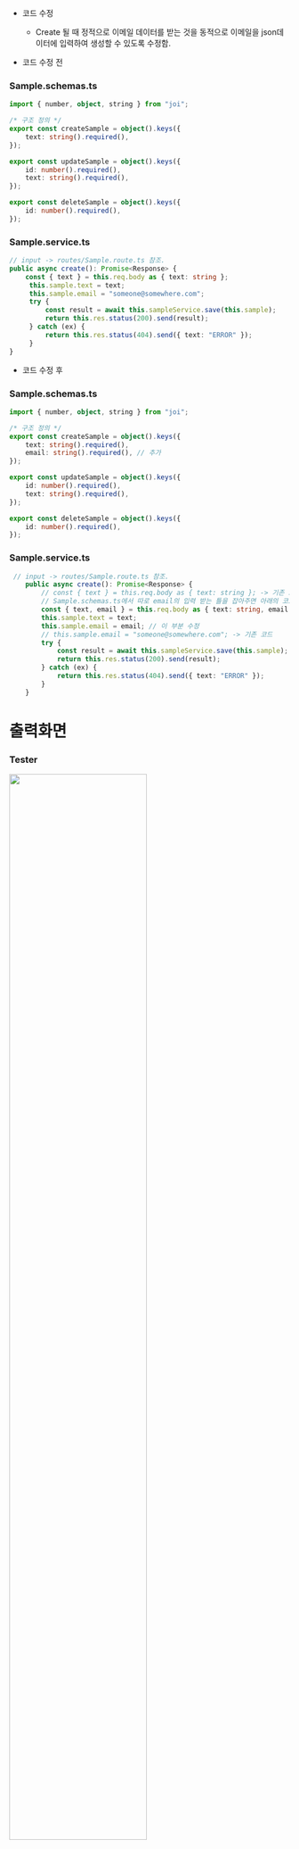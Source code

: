 * 코드 수정
  * Create 될 때 정적으로 이메일 데이터를 받는 것을 동적으로 이메일을 json데이터에 입력하여 생성할 수 있도록 수정함.

* 코드 수정 전
### Sample.schemas.ts
```typescript
import { number, object, string } from "joi";

/* 구조 정의 */ 
export const createSample = object().keys({
    text: string().required(),
});

export const updateSample = object().keys({
    id: number().required(),
    text: string().required(), 
});

export const deleteSample = object().keys({
    id: number().required(),
});
```
### Sample.service.ts
```typescript
// input -> routes/Sample.route.ts 참조. 
public async create(): Promise<Response> {
    const { text } = this.req.body as { text: string };    
     this.sample.text = text;
     this.sample.email = "someone@somewhere.com";
     try {
         const result = await this.sampleService.save(this.sample);
         return this.res.status(200).send(result);
     } catch (ex) {
         return this.res.status(404).send({ text: "ERROR" });
     }
}
```

* 코드 수정 후
### Sample.schemas.ts
```typescript
import { number, object, string } from "joi";

/* 구조 정의 */ 
export const createSample = object().keys({
    text: string().required(),
    email: string().required(), // 추가
});

export const updateSample = object().keys({
    id: number().required(),
    text: string().required(),
});

export const deleteSample = object().keys({
    id: number().required(),
});
```
### Sample.service.ts
```typescript
 // input -> routes/Sample.route.ts 참조. 
    public async create(): Promise<Response> {
        // const { text } = this.req.body as { text: string }; -> 기존 코드
        // Sample.schemas.ts에서 따로 email의 입력 받는 틀을 잡아주면 아래의 코드를 사용할 수 있다.
        const { text, email } = this.req.body as { text: string, email: string };
        this.sample.text = text;
        this.sample.email = email; // 이 부분 수정
        // this.sample.email = "someone@somewhere.com"; -> 기존 코드
        try {
            const result = await this.sampleService.save(this.sample);
            return this.res.status(200).send(result);
        } catch (ex) {
            return this.res.status(404).send({ text: "ERROR" });
        }
    }
```

# 출력화면
### Tester
<img src="https://user-images.githubusercontent.com/33046341/78627913-9ca66200-78cd-11ea-881f-a6796241193e.png" width="70%"></img>
### Web
<img src="https://user-images.githubusercontent.com/33046341/78628053-0a528e00-78ce-11ea-94f1-97c1e2b2b7c1.png" width="70%"></img>
